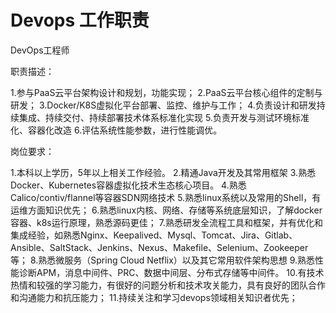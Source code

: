 # Devops 工作职责



DevOps工程师

职责描述：

1.参与PaaS云平台架构设计和规划，功能实现；
2.PaaS云平台核心组件的定制与研发；
3.Docker/K8S虚拟化平台部署、监控、维护与工作；
4.负责设计和研发持续集成、持续交付、持续部署技术体系标准化实现
5.负责开发与测试环境标准化、容器化改造
6.评估系统性能参数，进行性能调优。


岗位要求：

1.本科以上学历，5年以上相关工作经验。
2.精通Java开发及其常用框架
3.熟悉Docker、Kubernetes容器虚拟化技术生态核心项目。
4.熟悉Calico/contiv/flannel等容器SDN网络技术
5.熟悉linux系统以及常用的Shell，有运维方面知识优先；
6.熟悉linux内核、网络、存储等系统底层知识，了解docker容器、k8s运行原理，熟悉源码更佳；
7.熟悉研发全流程工具和框架，并有优化和集成经验，如熟悉Nginx、Keepalived、Mysql、Tomcat、Jira、Gitlab、Ansible、SaltStack、Jenkins、Nexus、Makefile、Selenium、Zookeeper等；
8.熟悉微服务（Spring Cloud Netflix）以及其它常用软件架构思想
9.熟悉性能诊断APM，消息中间件、PRC、数据中间层、分布式存储等中间件。 
10.有技术热情和较强的学习能力，有很好的问题分析和技术攻关能力，具有良好的团队合作和沟通能力和抗压能力；
11.持续关注和学习devops领域相关知识者优先；
